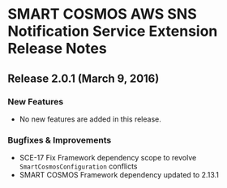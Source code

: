 # SMART COSMOS AWS SNS Notification Service Extension Release Notes

## Release 2.0.1 (March 9, 2016)

### New Features

* No new features are added in this release.

### Bugfixes & Improvements

* SCE-17 Fix Framework dependency scope to revolve `SmartCosmosConfiguration` conflicts
* SMART COSMOS Framework dependency updated to 2.13.1
